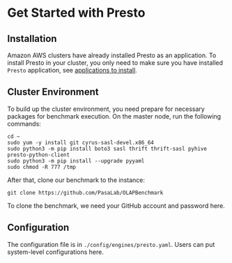 # Get Started with Presto
## Installation
Amazon AWS clusters have already installed Presto as an application. To install Presto in your cluster, you only need to make sure you have installed `Presto` application, see [applications to install](./how-to-configure-instances-of-a-cluster.md).

## Cluster Environment
To build up the cluster environment, you need prepare for necessary packages for benchmark execution. On the master node, run the following commands:
```shell
cd ~
sudo yum -y install git cyrus-sasl-devel.x86_64
sudo python3 -m pip install boto3 sasl thrift thrift-sasl pyhive presto-python-client
sudo python3 -m pip install --upgrade pyyaml
sudo chmod -R 777 /tmp
```

After that, clone our benchmark to the instance:
```shell
git clone https://github.com/PasaLab/OLAPBenchmark
```
To clone the benchmark, we need your GitHub account and password here.

## Configuration
The configuration file is in `./config/engines/presto.yaml`. Users can put system-level configurations here.